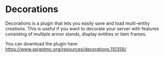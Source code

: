 # Decorations
Decorations is a plugin that lets you easily save and load multi-entity creations. This is useful if you want to decorate your server with features consisting of multiple armor stands, display entities or item frames.

You can download the plugin here: https://www.spigotmc.org/resources/decorations.110356/
